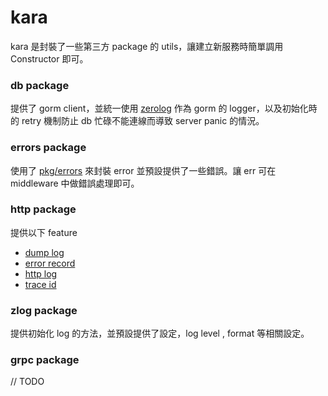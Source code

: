 # kara
kara 是封裝了一些第三方 package 的 utils，讓建立新服務時簡單調用 Constructor 即可。</br>

### db package
提供了 gorm client，並統一使用 [zerolog]( https://github.com/rs/zerolog "link") 作為 gorm 的 logger，以及初始化時的 retry 機制防止 db 忙碌不能連線而導致 server panic 的情況。

### errors package
使用了 [pkg/errors](https://github.com/pkg/errors "link") 來封裝 error 並預設提供了一些錯誤。讓 err 可在 middleware 中做錯誤處理即可。

### http package
提供以下 feature
* [dump log](https://github.com/karta0898098/kara/blob/master/http/middleware/dump.go "link") 
* [error record](https://github.com/karta0898098/kara/blob/master/http/middleware/error.go "link")
* [http log](https://github.com/karta0898098/kara/blob/master/http/middleware/logger.go "link")
* [trace id](https://github.com/karta0898098/kara/blob/master/http/middleware/tracer.go "link")


### zlog package
提供初始化 log 的方法，並預設提供了設定，log level , format 等相關設定。


### grpc package
 // TODO